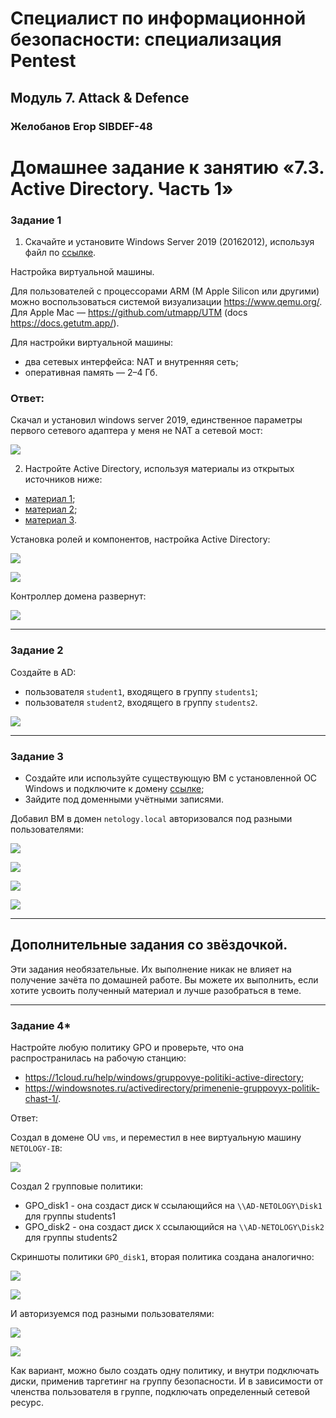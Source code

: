 # Специалист по информационной безопасности: специализация Pentest
## Модуль 7. Attack & Defence
### Желобанов Егор SIBDEF-48

# Домашнее задание к занятию «7.3. Active Directory. Часть 1»

### Задание 1

1. Скачайте и установите Windows Server 2019 (20162012), используя файл по [ссылке](https://www.microsoft.com/en-us/evalcenter/evaluate-windows-server-2019). 

Настройка виртуальной машины.

Для пользователей с процессорами ARM (M Apple Silicon или другими) можно воспользоваться системой визуализации https://www.qemu.org/. 
Для Apple Mac — https://github.com/utmapp/UTM (docs https://docs.getutm.app/).

Для настройки виртуальной машины:
- два сетевых интерфейса: NAT и внутренняя сеть;
- оперативная память — 2–4 Гб.

### Ответ:

Скачал и установил windows server 2019, единственное параметры первого сетевого адаптера
у меня не NAT а сетевой мост:

![](assets/task1_1.jpg)

2. Настройте Active Directory, используя материалы из открытых источников ниже:

- [материал 1](https://1cloud.ru/help/windows/active-directory-domain-services-ustanovka-i-nastrojka-windows-server);
- [материал 2](https://habr.com/ru/company/testo_lang/blog/525326/);
- [материал 3](https://efsol.ru/manuals/active-directory.html).

Установка ролей и компонентов, настройка Active Directory:

![](assets/task1_2.jpg)

![](assets/task1_3.jpg)

Контроллер домена развернут:

![](assets/task1_4.jpg)

------

### Задание 2

Создайте в AD:

- пользователя `student1`, входящего в группу `students1`;
- пользователя `student2`, входящего в группу `students2`.

![](assets/task_2.jpg)

------

### Задание 3

- Создайте или используйте существующую ВМ с установленной ОС Windows и подключите к домену [ссылке](https://docs.microsoft.com/ru-ru/windows-server/identity/ad-fs/deployment/join-a-computer-to-a-domain);
- Зайдите под доменными учётными записями.

Добавил ВМ в домен `netology.local`  авторизовался под разными пользователями:

![](assets/task3_4.jpg)

![](assets/task3_1.jpg)

![](assets/task3_2.jpg)

![](assets/task3_3.jpg)

------

## Дополнительные задания со звёздочкой.

Эти задания необязательные.  Их выполнение никак не влияет на получение зачёта по домашней работе. Вы можете их выполнить, если хотите усвоить полученный материал и лучше разобраться в теме.

------

### Задание 4*

Настройте любую политику GPO и проверьте, что она распространилась на рабочую станцию:

- https://1cloud.ru/help/windows/gruppovye-politiki-active-directory;
- https://windowsnotes.ru/activedirectory/primenenie-gruppovyx-politik-chast-1/.

Ответ:

Создал в домене OU `vms`, и переместил в нее виртуальную машину `NETOLOGY-IB`:

![](assets/task4_1.jpg)

Создал 2 групповые политики:

* GPO_disk1 - она создаст диск `W` ссылающийся на `\\AD-NETOLOGY\Disk1` для группы students1
* GPO_disk2 - она создаст диск `X` ссылающийся на `\\AD-NETOLOGY\Disk2` для группы students2

Скриншоты политики `GPO_disk1`, вторая политика создана аналогично:

![](assets/task4_2.jpg)

![](assets/task4_3.jpg)

И авторизуемся под разными пользователями:

![](assets/task4_4.jpg)

![](assets/task4_5.jpg)

Как вариант, можно было создать одну политику, и внутри подключать диски, применив таргетинг на группу безопасности.
И в зависимости от членства пользователя в группе, подключать определенный сетевой ресурс.
